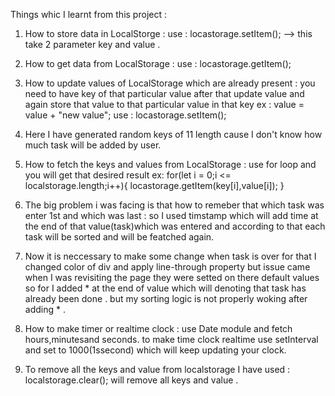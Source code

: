 Things whic I learnt from this project :
1. How to store data in LocalStorge :
   use : locastorage.setItem(); --> this take 2 parameter key and value . 
2. How to get data from LocalStorage :
   use : locastorage.getItem();
3. How to update values of LocalStorage which are already present :
  you need to have key of that particular value after that update value and again store that value to that particular value in that key
   ex : value = value + "new value";
   use : locastorage.setItem();
4. Here I have generated random keys of 11 length cause I don't know how much task will be added by user.
5. How to fetch the keys and values from LocalStorage :
   use for loop and you will get that desired result
   ex: for(let i = 0;i <= localstorage.length;i++){
          locastorage.getItem(key[i],value[i]);
   }
6. The big problem i was facing is that how to remeber that which task was enter 1st and which was last :
   so I used timstamp which will add time at the end of that value(task)which was entered and according to that each task will be sorted and will be featched again.
7. Now it is neccessary to make some change when task is over for that I changed color of div and apply line-through property but issue came when I was revisiting the page they were setted on there
   default values so for I added  *  at the end of value which will denoting that task has already been done . but my sorting logic is not properly woking after adding * .
      
8. How to make timer or realtime clock :
   use Date module and fetch hours,minutesand seconds.
   to make time clock realtime use setInterval and set to 1000(1ssecond) which will keep updating your clock.
9. To remove all the keys and value from localstorage I have used :
    localstorage.clear(); will remove all keys and value .
